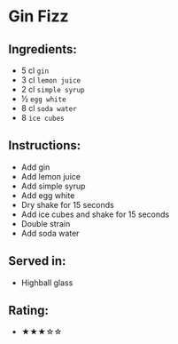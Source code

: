 # Gin Fizz

## Ingredients:
- 5 cl `gin`
- 3 cl `lemon juice`
- 2 cl `simple syrup`
- ½ `egg white`
- 8 cl `soda water`
- 8 `ice cubes`

## Instructions:
- Add gin
- Add lemon juice
- Add simple syrup
- Add egg white
- Dry shake for 15 seconds
- Add ice cubes and shake for 15 seconds
- Double strain
- Add soda water

## Served in:
- Highball glass

## Rating:
- ★★★☆☆